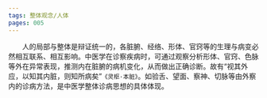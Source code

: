 ```yaml
---
tags: 整体观念/人体
pages: 005
---
```

&emsp;&emsp;人的局部与整体是辩证统一的，各脏腑、经络、形体、官窍等的生理与病变必然相互联系、相互影响。中医学在诊察疾病时，可通过观察分析形体、官窍、色脉等外在异常表现，推测内在脏腑的病机变化，从而做出正确诊断。故有“视其外应，以知其内脏，则知所病矣”`《灵枢·本脏》`。如验舌、望面、察神、切脉等由外察内的诊病方法，是中医学整体诊病思想的具体体现。